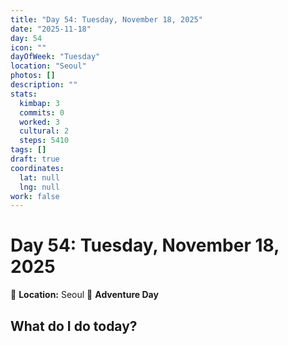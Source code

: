 ```yaml
---
title: "Day 54: Tuesday, November 18, 2025"
date: "2025-11-18"
day: 54
icon: ""
dayOfWeek: "Tuesday"
location: "Seoul"
photos: []
description: ""
stats:
  kimbap: 3
  commits: 0
  worked: 3
  cultural: 2
  steps: 5410
tags: []
draft: true
coordinates:
  lat: null
  lng: null
work: false
---
```

# Day 54: Tuesday, November 18, 2025

📍 **Location:** Seoul
🎒 **Adventure Day**

## What do I do today?


